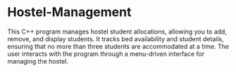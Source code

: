 # Hostel-Management
This C++ program manages hostel student allocations, allowing you to add, remove, and display students. It tracks bed availability and student details, ensuring that no more than three students are accommodated at a time. The user interacts with the program through a menu-driven interface for managing the hostel.
